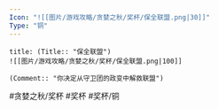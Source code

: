 ```yaml
---
Icon: "![[图片/游戏攻略/贪婪之秋/奖杯/保全联盟.png|30]]"
Type: "铜"
---
```

```ad-common-bronze-trophy
title: (Title:: "保全联盟")
![[图片/游戏攻略/贪婪之秋/奖杯/保全联盟.png|100]]

(Comment:: "你决定从守卫团的政变中解救联盟")
```

#贪婪之秋/奖杯 #奖杯 #奖杯/铜
